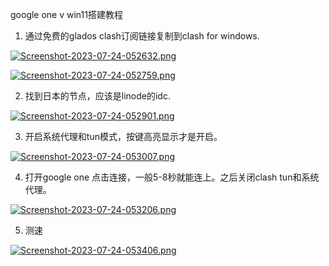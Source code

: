 google one v win11搭建教程

1. 通过免费的glados clash订阅链接复制到clash for windows.

<!-- more -->

[![Screenshot-2023-07-24-052632.png](https://img.kakapo.tech/images/2023/07/24/Screenshot-2023-07-24-052632.png)](https://img.kakapo.tech/image/RFcg)

[![Screenshot-2023-07-24-052759.png](https://img.kakapo.tech/images/2023/07/24/Screenshot-2023-07-24-052759.png)](https://img.kakapo.tech/image/Rcrr)


2. 找到日本的节点，应该是linode的idc.

[![Screenshot-2023-07-24-052901.png](https://img.kakapo.tech/images/2023/07/24/Screenshot-2023-07-24-052901.png)](https://img.kakapo.tech/image/R4U1)

3. 开启系统代理和tun模式，按键高亮显示才是开启。

[![Screenshot-2023-07-24-053007.png](https://img.kakapo.tech/images/2023/07/24/Screenshot-2023-07-24-053007.png)](https://img.kakapo.tech/image/RJdf)

4. 打开google one 点击连接，一般5-8秒就能连上。之后关闭clash tun和系统代理。

[![Screenshot-2023-07-24-053206.png](https://img.kakapo.tech/images/2023/07/24/Screenshot-2023-07-24-053206.png)](https://img.kakapo.tech/image/RbYp)

5. 测速

[![Screenshot-2023-07-24-053406.png](https://img.kakapo.tech/images/2023/07/24/Screenshot-2023-07-24-053406.png)](https://img.kakapo.tech/image/RoxQ)
